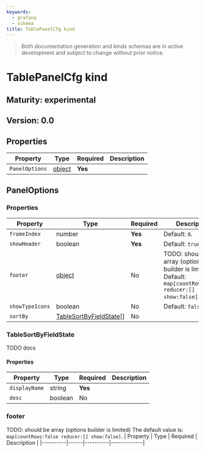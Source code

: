 ```yaml
---
keywords:
  - grafana
  - schema
title: TablePanelCfg kind
---
```

> Both documentation generation and kinds schemas are in active development and subject to change without prior notice.

# TablePanelCfg kind

## Maturity: experimental
## Version: 0.0

## Properties

| Property       | Type                    | Required | Description |
|----------------|-------------------------|----------|-------------|
| `PanelOptions` | [object](#paneloptions) | **Yes**  |             |

## PanelOptions

### Properties

| Property        | Type                                              | Required | Description                                                                                               |
|-----------------|---------------------------------------------------|----------|-----------------------------------------------------------------------------------------------------------|
| `frameIndex`    | number                                            | **Yes**  | Default: `0`.                                                                                             |
| `showHeader`    | boolean                                           | **Yes**  | Default: `true`.                                                                                          |
| `footer`        | [object](#footer)                                 | No       | TODO: should be array (options builder is limited) Default: `map[countRows:false reducer:[] show:false]`. |
| `showTypeIcons` | boolean                                           | No       | Default: `false`.                                                                                         |
| `sortBy`        | [TableSortByFieldState](#tablesortbyfieldstate)[] | No       |                                                                                                           |

### TableSortByFieldState

TODO docs

#### Properties

| Property      | Type    | Required | Description |
|---------------|---------|----------|-------------|
| `displayName` | string  | **Yes**  |             |
| `desc`        | boolean | No       |             |

### footer

TODO: should be array (options builder is limited)
The default value is: `map[countRows:false reducer:[] show:false]`.
| Property | Type | Required | Description |
|----------|------|----------|-------------|



